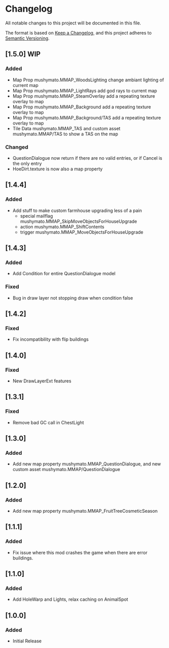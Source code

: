 # Changelog

All notable changes to this project will be documented in this file.

The format is based on [Keep a Changelog](https://keepachangelog.com/en/1.1.0/), and this project adheres to [Semantic Versioning](https://semver.org/spec/v2.0.0.html).

## [1.5.0] WIP

### Added

- Map Prop mushymato.MMAP_WoodsLighting change ambiant lighting of current map
- Map Prop mushymato.MMAP_LightRays add god rays to current map
- Map Prop mushymato.MMAP_SteamOverlay add a repeating texture overlay to map
- Map Prop mushymato.MMAP_Background add a repeating texture overlay to map
- Map Prop mushymato.MMAP_Background/TAS add a repeating texture overlay to map
- Tile Data mushymato.MMAP_TAS and custom asset mushymato.MMAP/TAS to show a TAS on the map

### Changed

- QuestionDialogue now return if there are no valid entries, or if Cancel is the only entry
- HoeDirt.texture is now also a map property

## [1.4.4]

### Added

- Add stuff to make custom farmhouse upgrading less of a pain
    - special mailflag mushymato.MMAP_SkipMoveObjectsForHouseUpgrade
    - action mushymato.MMAP_ShiftContents
    - trigger mushymato.MMAP_MoveObjectsForHouseUpgrade

## [1.4.3]

### Added

- Add Condition for entire QuestionDialogue model

### Fixed

- Bug in draw layer not stopping draw when condition false

## [1.4.2]

### Fixed

- Fix incompatibility with flip buildings

## [1.4.0]

### Fixed

- New DrawLayerExt features

## [1.3.1]

### Fixed

- Remove bad GC call in ChestLight

## [1.3.0]

### Added

- Add new map property mushymato.MMAP_QuestionDialogue, and new custom asset mushymato.MMAP/QuestionDialogue

## [1.2.0]

### Added

- Add new map property mushymato.MMAP_FruitTreeCosmeticSeason

## [1.1.1]

### Added

- Fix issue where this mod crashes the game when there are error buildings.

## [1.1.0]

### Added

- Add HoleWarp and Lights, relax caching on AnimalSpot

## [1.0.0]

### Added

- Initial Release
